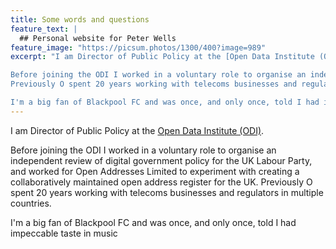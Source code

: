 ```yaml
---
title: Some words and questions
feature_text: |
  ## Personal website for Peter Wells
feature_image: "https://picsum.photos/1300/400?image=989"
excerpt: "I am Director of Public Policy at the [Open Data Institute (ODI)](https://theodi.org).

Before joining the ODI I worked in a voluntary role to organise an independent review of digital government policy for the UK Labour Party, and worked for Open Addresses Limited to experiment with creating a collaboratively maintained open address register for the UK.
Previously O spent 20 years working with telecoms businesses and regulators in multiple countries.

I'm a big fan of Blackpool FC and was once, and only once, told I had impeccable taste in music"
---
```


I am Director of Public Policy at the [Open Data Institute (ODI)](https://theodi.org).

Before joining the ODI I worked in a voluntary role to organise an independent review of digital government policy for the UK Labour Party, and worked for Open Addresses Limited to experiment with creating a collaboratively maintained open address register for the UK.
Previously O spent 20 years working with telecoms businesses and regulators in multiple countries.

I'm a big fan of Blackpool FC and was once, and only once, told I had impeccable taste in music
